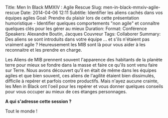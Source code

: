 Title: Men In Black MMXIV : Agile Rescue
Slug: men-in-black-mmxiv-agile-rescue
Date: 2014-04-06 12:11
Subtitle: Identifier les aliens cachés dans vos équipes agiles
Goal: Prendre du plaisir lors de cette présentation humoristique - Identifier quelques comportements "non agile" et connaître quelques clés pour les gérer au mieux
Duration: 
Format: Conférence
Speakers: Alexandre Boutin, Jacques Couvreur
Tags: Collaborer
Summary: Des aliens se sont introduits dans votre équipe ... et s'ils n'étaient pas vraiment agile ? 
Heureusement les MIB sont là pour vous aider à les reconnaitre et les prendre en charge.


Les Aliens de MIB prennent souvent l'apparence des habitants de la planète terre pour mieux se fondre dans la masse et faire ce qu'ils sont venu faire sur Terre. 
Nous avons découvert qu'il en était de même dans les équipes agiles et que bien souvent, ces aliens de l'agilité étaient bien dissimulés, difficile à repérer et parfois contre productifs. 
Mais n'ayez aucune crainte, les Men in Black ont l'oeil pour les repérer et vous donner quelques conseils pour vous occuper au mieux de ces étanges personnages.

**A qui s'adresse cette session ?**

Tout le monde !



